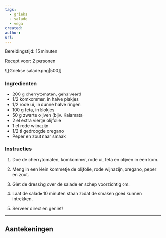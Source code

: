 ```yaml
---
tags:
  - grieks
  - salade
  - vega
created: 
author: 
url:
---
```

Bereidingstijd: 15 minuten

Recept voor: 2 personen

![[Griekse salade.png|500]]
### Ingredienten

- 200 g cherrytomaten, gehalveerd
- 1/2 komkommer, in halve plakjes
- 1/2 rode ui, in dunne halve ringen
- 100 g feta, in blokjes
- 50 g zwarte olijven (bijv. Kalamata)
- 2 el extra vierge olijfolie
- 1 el rode wijnazijn
- 1/2 tl gedroogde oregano
- Peper en zout naar smaak
### Instructies
   
1. Doe de cherrytomaten, komkommer, rode ui, feta en olijven in een kom.
    
2. Meng in een klein kommetje de olijfolie, rode wijnazijn, oregano, peper en zout.
    
3. Giet de dressing over de salade en schep voorzichtig om.
    
4. Laat de salade 10 minuten staan zodat de smaken goed kunnen intrekken.
    
5. Serveer direct en geniet!

-----

## Aantekeningen
